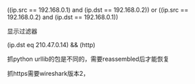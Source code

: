 ((ip.src == 192.168.0.1) and (ip.dst == 192.168.0.2)) or ((ip.src == 192.168.0.2) and (ip.dst == 192.168.0.1))

显示过滤器


(ip.dst eq 210.47.0.14) && (http)

抓python urllib的包是不同的，需要reassembled后才能恢复

抓https需要wireshark版本2，
